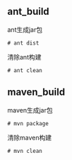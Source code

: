 ## ant_build

ant生成jar包
```
# ant dist
```

清除ant构建
```
# ant clean
```

## maven_build

maven生成jar包
```
# mvn package
```

清除maven构建
```
# mvn clean
```

